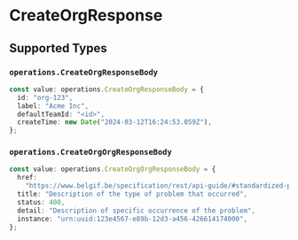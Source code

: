 # CreateOrgResponse


## Supported Types

### `operations.CreateOrgResponseBody`

```typescript
const value: operations.CreateOrgResponseBody = {
  id: "org-123",
  label: "Acme Inc",
  defaultTeamId: "<id>",
  createTime: new Date("2024-03-12T16:24:53.059Z"),
};
```

### `operations.CreateOrgOrgResponseBody`

```typescript
const value: operations.CreateOrgOrgResponseBody = {
  href:
    "https://www.belgif.be/specification/rest/api-guide/#standardized-problem-types",
  title: "Description of the type of problem that occurred",
  status: 400,
  detail: "Description of specific occurrence of the problem",
  instance: "urn:uuid:123e4567-e89b-12d3-a456-426614174000",
};
```


